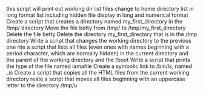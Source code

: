 this script will print out working dir
list files
change to home directory
list in long format
list including hidden file
display in long and numerical format
Create a script that creates a directory named my_first_directory in the /tmp/ directory
Move the file betty from /tmp/ to /tmp/my_first_directory
Delete the file betty
Delete the directory my_first_directory that is in the /tmp directory
Write a script that changes the working directory to the previous one
rite a script that lists all files (even ones with names beginning with a period character, which are normally hidden) in the current directory and the parent of the working directory and the /boot
Write a script that prints the type of the file named iamafile
Create a symbolic link to /bin/ls, named __ls_
Create a script that copies all the HTML files from the current working directory 
reate a script that moves all files beginning with an uppercase letter to the directory /tmp/u 
